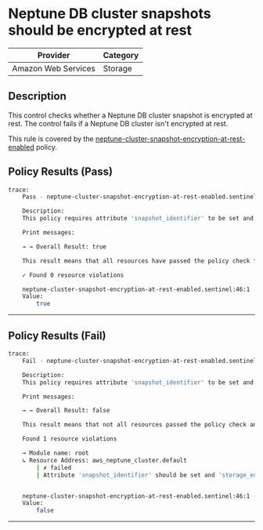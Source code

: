 #  Neptune DB cluster snapshots should be encrypted at rest

| Provider            | Category                    |
|---------------------|-----------------------------|
| Amazon Web Services | Storage                     |

## Description

This control checks whether a Neptune DB cluster snapshot is encrypted at rest. The control fails if a Neptune DB cluster isn't encrypted at rest.

This rule is covered by the [neptune-cluster-snapshot-encryption-at-rest-enabled](../../policies/neptune-cluster-snapshot-encryption-at-rest-enabled.sentinel) policy.

## Policy Results (Pass)
```bash
trace:
    Pass - neptune-cluster-snapshot-encryption-at-rest-enabled.sentinel

    Description:
    This policy requires attribute 'snapshot_identifier' to be set and 'storage_encrypted' to be set to true for 'aws_neptune_cluster' resources

    Print messages:

    → → Overall Result: true

    This result means that all resources have passed the policy check for the policy neptune-cluster-snapshot-encryption-at-rest-enabled.

    ✓ Found 0 resource violations

    neptune-cluster-snapshot-encryption-at-rest-enabled.sentinel:46:1 - Rule "main"
    Value:
        true
```

---

## Policy Results (Fail)
```bash
trace:
    Fail - neptune-cluster-snapshot-encryption-at-rest-enabled.sentinel

    Description:
    This policy requires attribute 'snapshot_identifier' to be set and 'storage_encrypted' to be set to true for 'aws_neptune_cluster' resources

    Print messages:

    → → Overall Result: false

    This result means that not all resources passed the policy check and the protected behavior is not allowed for the policy neptune-cluster-snapshot-encryption-at-rest-enabled.

    Found 1 resource violations

    → Module name: root
    ↳ Resource Address: aws_neptune_cluster.default
        | ✗ failed
        | Attribute 'snapshot_identifier' should be set and 'storage_encrypted' must have been set to true for 'aws_neptune_cluster' resources.Refer to https://docs.aws.amazon.com/securityhub/latest/userguide/neptune-controls.html#neptune-6 for more details.


    neptune-cluster-snapshot-encryption-at-rest-enabled.sentinel:46:1 - Rule "main"
    Value:
        false
```

---